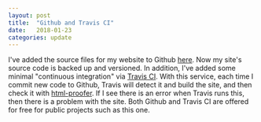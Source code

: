 ```yaml
---
layout: post
title:  "Github and Travis CI"
date:   2018-01-23
categories: update
---
```

I've added the source files for my website to Github [here].
Now my site's source code is backed up and versioned. In addition, I've
added some minimal "continuous integration" via [Travis CI]. With
this service, each time I commit new code to Github, Travis will detect
it and build the site, and then check it with [html-proofer]. If I see
there is an error when Travis runs this, then there is a problem with
the site. Both Github and Travis CI are offered for free for public
projects such as this one.

[here]: https://github.com/andrewfister/personal-website
[Travis CI]: https://travis-ci.org/andrewfister/personal-website
[html-proofer]: https://github.com/gjtorikian/html-proofer
